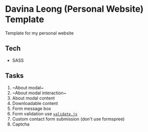 # Davina Leong (Personal Website) Template

Template for my personal website

## Tech

- SASS

## Tasks

1. ~About modal~
1. ~About modal interaction~
1. About modal content
1. Downloadable content
1. Form message box
1. Form validation use [`validate.js`](https://validatejs.org/)
1. Custom contact form submission (don't use formspree)
1. Captcha